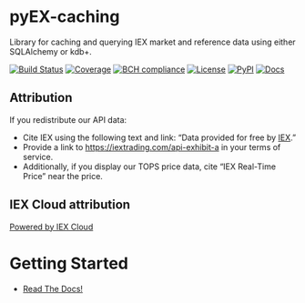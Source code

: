 # pyEX-caching
Library for caching and querying IEX market and reference data using either SQLAlchemy or kdb+.

[![Build Status](https://travis-ci.org/timkpaine/pyEX-caching.svg?branch=master)](https://travis-ci.org/timkpaine/pyEX-caching)
[![Coverage](https://codecov.io/gh/timkpaine/pyEX-caching/branch/master/graph/badge.svg)](https://codecov.io/gh/timkpaine/pyEX-caching)
[![BCH compliance](https://bettercodehub.com/edge/badge/timkpaine/pyEX-caching?branch=master)](https://bettercodehub.com/)
[![License](https://img.shields.io/github/license/timkpaine/pyEX-caching.svg)](https://pypi.python.org/pypi/pyEX-caching/)
[![PyPI](https://img.shields.io/pypi/v/pyEX-caching.svg)](https://pypi.python.org/pypi/pyEX-caching/)
[![Docs](https://readthedocs.org/projects/pyex/badge/?version=latest)](https://pyex.readthedocs.io/en/latest/?badge=latest)


## Attribution
If you redistribute our API data:

- Cite IEX using the following text and link: “Data provided for free by [IEX](https://iextrading.com/developer).”
- Provide a link to https://iextrading.com/api-exhibit-a in your terms of service.
- Additionally, if you display our TOPS price data, cite “IEX Real-Time Price” near the price.

## IEX Cloud attribution
[Powered by IEX Cloud](https://iexcloud.io)



# Getting Started

- [Read The Docs!](https://pyEX-caching.readthedocs.io)
